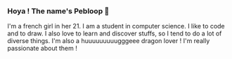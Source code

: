 ### Hoya ! The name's Pebloop 👋

I'm a french girl in her 21. I am a student in computer science.
I like to code and to draw. I also love to learn and discover stuffs, so I tend to do a lot of diverse things.
I'm also a huuuuuuuuugggeee dragon lover ! I'm really passionate about them !

